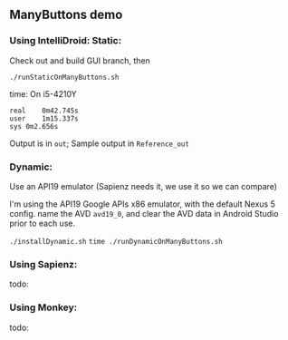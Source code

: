 ## ManyButtons demo

### Using IntelliDroid: Static:

Check out and build GUI branch, then

`./runStaticOnManyButtons.sh`

time: On i5-4210Y

```
real	0m42.745s
user	1m15.337s
sys	0m2.656s
```

Output is in `out`; Sample output in `Reference_out`

### Dynamic:

Use an API19 emulator (Sapienz needs it, we use it so we can compare)

I'm using the API19 Google APIs x86 emulator, with the default Nexus 5 config.
 name the AVD `avd19_0`, and clear the AVD data in Android Studio prior to each use.

`./installDynamic.sh`
`time ./runDynamicOnManyButtons.sh`

### Using Sapienz:

todo:

### Using Monkey:

todo:
